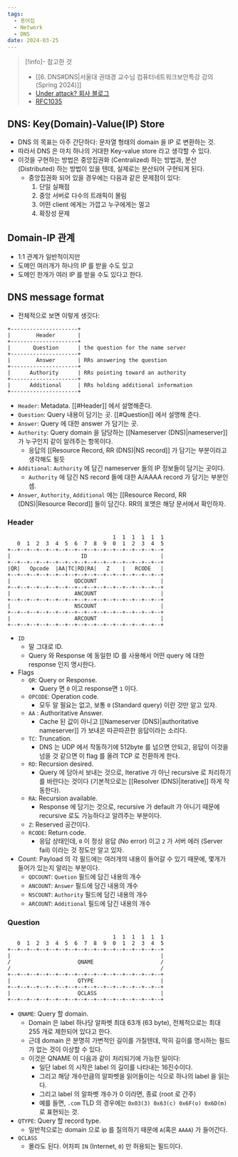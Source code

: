 ```yaml
---
tags:
  - 용어집
  - Network
  - DNS
date: 2024-03-25
---
```

> [!info]- 참고한 것
> - [[6. DNS#DNS|서울대 권태경 교수님 컴퓨터네트워크보안특강 강의 (Spring 2024)]]
> - [Under attack? 회사 블로그](https://www.cloudflare.com/learning/dns/what-is-dns/)
> - [RFC1035](https://www.rfc-editor.org/rfc/rfc1035.txt)

## DNS: Key(Domain)-Value(IP) Store

- DNS 의 목표는 아주 간단하다: 문자열 형태의 domain 을 IP 로 변환하는 것.
- 따라서 DNS 은 마치 하나의 거대한 Key-value store 라고 생각할 수 있다.
- 이것을 구현하는 방법은 중앙집권화 (Centralized) 하는 방법과, 분산 (Distributed) 하는 방법이 있을 텐데, 실제로는 분산되어 구현되게 된다.
	- 중앙집권화 되어 있을 경우에는 다음과 같은 문제점이 있다:
		1. 단일 실패점
		2. 중앙 서버로 다수의 트래픽이 몰림
		3. 어떤 client 에게는 가깝고 누구에게는 멀고
		4. 확장성 문제

## Domain-IP 관계

- 1:1 관계가 일반적이지만
- 도메인 여러개가 하나의 IP 를 받을 수도 있고
- 도메인 한개가 여러 IP 를 받을 수도 있다고 한다.

## DNS message format

- 전체적으로 보면 이렇게 생깃다:

```
+---------------------+
|        Header       |
+---------------------+
|       Question      | the question for the name server
+---------------------+
|        Answer       | RRs answering the question
+---------------------+
|      Authority      | RRs pointing toward an authority
+---------------------+
|      Additional     | RRs holding additional information
+---------------------+
```

- `Header`: Metadata. [[#Header]] 에서 설명해준다.
- `Question`: Query 내용이 담기는 곳. [[#Question]] 에서 설명해 준다.
- `Answer`: Query 에 대한 answer 가 담기는 곳.
- `Authority`: Query domain 을 담당하는 [[Nameserver (DNS)|nameserver]] 가 누구인지 같이 알려주는 항목이다.
	- 응답의 [[Resource Record, RR (DNS)|NS record]] 가 담기는 부분이라고 생각해도 될듯
- `Additional`: `Authority` 에 담긴 nameserver 들의 IP 정보들이 담기는 곳이다.
	- `Authority` 에 담긴 NS record 들에 대한 A/AAAA record 가 담기는 부분인 셈.
- `Answer`, `Authority`, `Additional` 에는 [[Resource Record, RR (DNS)|Resource Record]] 들이 담긴다. RR의 포맷은 해당 문서에서 확인하자.

### Header

```
                                 1  1  1  1  1  1
   0  1  2  3  4  5  6  7  8  9  0  1  2  3  4  5
+--+--+--+--+--+--+--+--+--+--+--+--+--+--+--+--+
|                      ID                       |
+--+--+--+--+--+--+--+--+--+--+--+--+--+--+--+--+
|QR|   Opcode  |AA|TC|RD|RA|   Z    |   RCODE   |
+--+--+--+--+--+--+--+--+--+--+--+--+--+--+--+--+
|                    QDCOUNT                    |
+--+--+--+--+--+--+--+--+--+--+--+--+--+--+--+--+
|                    ANCOUNT                    |
+--+--+--+--+--+--+--+--+--+--+--+--+--+--+--+--+
|                    NSCOUNT                    |
+--+--+--+--+--+--+--+--+--+--+--+--+--+--+--+--+
|                    ARCOUNT                    |
+--+--+--+--+--+--+--+--+--+--+--+--+--+--+--+--+
```

- `ID`
	- 말 그대로 ID.
	- Query 와 Response 에 동일한 ID 를 사용해서 어떤 query 에 대한 response 인지 명시한다.
- Flags
	- `QR`: Query or Response.
		- Query 면 `0` 이고 response면 `1` 이다.
	- `OPCODE`: Operation code.
		- 모두 알 필요는 없고, 보통 `0` (Standard query) 이란 것만 알고 있자.
	- `AA` : Authoritative Answer.
		- Cache 된 값이 아니고 [[Nameserver (DNS)|authoritative nameserver]] 가 보내온 따끈따끈한 응답이라는 소리다.
	- `TC`: Truncation.
		- DNS 는 UDP 에서 작동하기에 512byte 를 넘으면 안되고, 응답이 이것을 넘을 것 같으면 이 flag 를 올려 TCP 로 전환하게 한다.
	- `RD`: Recursion desired.
		- Query 에 담아서 보내는 것으로, Iterative 가 아닌 recursive 로 처리하기를 바란다는 것이다 (기본적으로는 [[Resolver (DNS)|iterative]] 하게 작동한다).
	- `RA`: Recursion available.
		- Response 에 담기는 것으로, recursive 가 default 가 아니기 때문에 recursive 로도 가능하다고 알려주는 부분이다.
	- `Z`: Reserved 공간이다.
	- `RCODE`: Return code.
		- 응답 상태인데, `0` 이 정상 응답 (No error) 이고 `2` 가 서버 에러 (Server fail) 이라는 것 정도만 알고 있자.
- Count: Payload 의 각 필드에는 여러개의 내용이 들어갈 수 있기 때문에, 몇개가 들어가 있는지 알리는 부분이다.
	- `QDCOUNT`: `Quetion` 필드에 담긴 내용의 개수
	- `ANCOUNT`: `Answer` 필드에 담긴 내용의 개수
	- `NSCOUNT`: `Authority` 필드에 담긴 내용의 개수
	- `ARCOUNT`: `Additional` 필드에 담긴 내용의 개수

### Question

```
                                 1  1  1  1  1  1
   0  1  2  3  4  5  6  7  8  9  0  1  2  3  4  5
+--+--+--+--+--+--+--+--+--+--+--+--+--+--+--+--+
|                                               |
/                     QNAME                     /
/                                               /
+--+--+--+--+--+--+--+--+--+--+--+--+--+--+--+--+
|                     QTYPE                     |
+--+--+--+--+--+--+--+--+--+--+--+--+--+--+--+--+
|                     QCLASS                    |
+--+--+--+--+--+--+--+--+--+--+--+--+--+--+--+--+
```

- `QNAME`: Query 할 domain.
	- Domain 은 label 하나당 알파벳 최대 63개 (63 byte), 전체적으로는 최대 255 개로 제한되어 있다고 한다.
	- 근데 domain 은 분명히 가변적인 길이를 가질텐데, 딱히 길이를 명시하는 필드가 없는 것이 이상할 수 있다.
	- 이것은 QNAME 이 다음과 같이 처리되기에 가능한 일이다:
		- 일단 label 의 시작은 label 의 길이를 나타내는 16진수이다.
		- 그리고 해당 개수만큼의 알파벳을 읽어들이는 식으로 하나의 label 을 읽는다.
		- 그리고 label 의 알파벳 개수가 0 이라면, 종료 (root 로 간주)
		- 예를 들면, `.com` TLD 의 경우에는 `0x03(3) 0x63(c) 0x6F(o) 0x6D(m)` 로 표현되는 것.
- `QTYPE`: Query 할 record type.
	- 일반적으로는 domain 으로 ip 를 질의하기 때문에 `A`(혹은 `AAAA`) 가 들어간다.
- `QCLASS`
	- 몰라도 된다. 어차피 `IN` (Internet, `0`) 만 허용되는 필드이다.